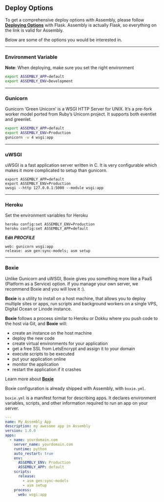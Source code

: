 
## Deploy Options

To get a comprehensive deploy options with Assembly, please follow <a href="https://flask.palletsprojects.com/en/1.1.x/deploying/" target="_blank">**Deploying Options**</a> with Flask. Assembly is actually Flask, so everything on the link is valid for Assembly.

Below are some of the options you would be interested in.

---

### Environment Variable

**Note**: When deploying, make sure you set the right environment 

```sh
export ASSEMBLY_APP=default
export ASSEMBLY_ENV=Development
```

---


### Gunicorn

Gunicorn ‘Green Unicorn’ is a WSGI HTTP Server for UNIX. It’s a pre-fork worker model ported from Ruby’s Unicorn project. It supports both eventlet and greenlet.

```sh
export ASSEMBLY_APP=default
export ASSEMBLY_ENV=Production
gunicorn -w 4 wsgi:app
```


---

### uWSGI

uWSGI is a fast application server written in C. It is very configurable which makes it more complicated to setup than gunicorn.

```
export ASSEMBLY_APP=default
export ASSEMBLY_ENV=Production
uwsgi --http 127.0.0.1:5000 --module wsgi:app
```

---

### Heroku

Set the environment variables for Heroku

```
heroku config:set ASSEMBLY_ENV=Production
heroku config:set ASSEMBLY_APP=default
```

 **Edit *PROCFILE***

```
web: gunicorn wsgi:app
release: asm gen:sync-models; asm setup 
```

---

### Boxie

Unlike Gunicorn and uWSGI, Boxie gives you something more like a PaaS (Platform as a Service) option. If you manage your own server, we recommend Boxie and you will love it :).

**Boxie** is a utility to install on a host machine, that allows you to deploy multiple sites or apps, run scripts and background workers on a single VPS, Digital Ocean or Linode instance.

**Boxie** follows a process similar to Heroku or Dokku where you push code to the host via Git, and **Boxie** will:
- create an instance on the host machine
- deploy the new code
- create virtual environments for your application
- get a free SSL from LetsEncrypt and assign it to your domain
- execute scripts to be executed
- put your application online
- monitor the application
- restart the application if it crashes

Learn more about <a href="https://github.com/mardix/boxie" target="_blank">**Boxie**</a>

Boxie configuration is already shipped with Assembly, with `boxie.yml`. 

`boxie.yml` is a manifest format for describing apps. It declares environment variables, scripts, and other information required to run an app on your server.


```yml
---
name: My Assembly App
description: my awesome app in Assembly
version: 1.0.0
apps:
  - name: yourdomain.com
    server_name: yourdomain.com
    runtime: python
    auto_restart: true
    env:
      ASSEMBLY_ENV: Production
      ASSEMBLY_APP: default
    scripts:
      release:
        - asm gen:sync-models
        - asm setup
    process:
      web: wsgi:app
```

